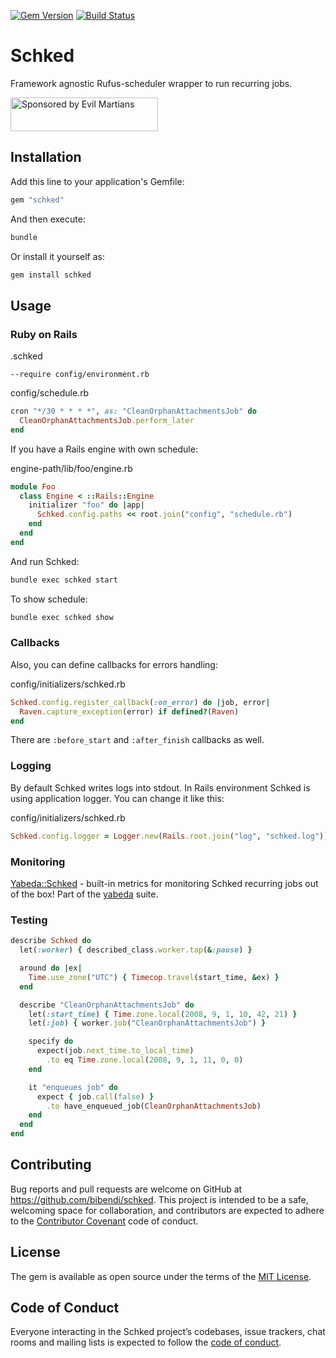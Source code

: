 [![Gem Version](https://badge.fury.io/rb/schked.svg)](https://badge.fury.io/rb/schked)
[![Build Status](https://travis-ci.org/bibendi/schked.svg?branch=master)](https://travis-ci.org/bibendi/schked)

# Schked

Framework agnostic Rufus-scheduler wrapper to run recurring jobs.

<a href="https://evilmartians.com/?utm_source=schked">
<img src="https://evilmartians.com/badges/sponsored-by-evil-martians.svg" alt="Sponsored by Evil Martians" width="236" height="54"></a>

## Installation

Add this line to your application's Gemfile:

```ruby
gem "schked"
```

And then execute:

```sh
bundle
```

Or install it yourself as:

```sh
gem install schked
```

## Usage

### Ruby on Rails

.schked

```
--require config/environment.rb
```

config/schedule.rb

```ruby
cron "*/30 * * * *", as: "CleanOrphanAttachmentsJob" do
  CleanOrphanAttachmentsJob.perform_later
end
```

If you have a Rails engine with own schedule:

engine-path/lib/foo/engine.rb

```ruby
module Foo
  class Engine < ::Rails::Engine
    initializer "foo" do |app|
      Schked.config.paths << root.join("config", "schedule.rb")
    end
  end
end
```

And run Schked:

```sh
bundle exec schked start
```

To show schedule:

```sh
bundle exec schked show
```

### Callbacks

Also, you can define callbacks for errors handling:

config/initializers/schked.rb

```ruby
Schked.config.register_callback(:on_error) do |job, error|
  Raven.capture_exception(error) if defined?(Raven)
end
```

There are `:before_start` and `:after_finish` callbacks as well.

### Logging

By default Schked writes logs into stdout. In Rails environment Schked is using application logger. You can change it like this:

config/initializers/schked.rb

```ruby
Schked.config.logger = Logger.new(Rails.root.join("log", "schked.log"))
```

### Monitoring

[Yabeda::Schked](https://github.com/yabeda-rb/yabeda-schked) - built-in metrics for monitoring Schked recurring jobs out of the box! Part of the [yabeda](https://github.com/yabeda-rb/yabeda) suite.

### Testing

```ruby
describe Schked do
  let(:worker) { described_class.worker.tap(&:pause) }

  around do |ex|
    Time.use_zone("UTC") { Timecop.travel(start_time, &ex) }
  end

  describe "CleanOrphanAttachmentsJob" do
    let(:start_time) { Time.zone.local(2008, 9, 1, 10, 42, 21) }
    let(:job) { worker.job("CleanOrphanAttachmentsJob") }

    specify do
      expect(job.next_time.to_local_time)
        .to eq Time.zone.local(2008, 9, 1, 11, 0, 0)
    end

    it "enqueues job" do
      expect { job.call(false) }
        .to have_enqueued_job(CleanOrphanAttachmentsJob)
    end
  end
end
```

## Contributing

Bug reports and pull requests are welcome on GitHub at https://github.com/bibendi/schked. This project is intended to be a safe, welcoming space for collaboration, and contributors are expected to adhere to the [Contributor Covenant](http://contributor-covenant.org) code of conduct.

## License

The gem is available as open source under the terms of the [MIT License](https://opensource.org/licenses/MIT).

## Code of Conduct

Everyone interacting in the Schked project’s codebases, issue trackers, chat rooms and mailing lists is expected to follow the [code of conduct](https://github.com/[USERNAME]/schked/blob/master/CODE_OF_CONDUCT.md).
